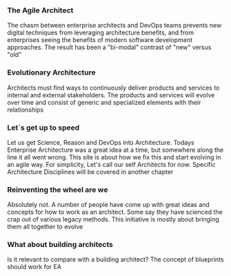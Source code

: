 <h3>The Agile Architect</h3>

The chasm between enterprise architects and DevOps teams prevents new digital techniques from leveraging architecture benefits, and from enterprises seeing the benefits of modern software development approaches. The result has been a "bi-modal" contrast of "new" versus "old"

<h3>Evolutionary Architecture</h3>
Architects must find ways to continuously deliver products and services to internal and external stakeholders. The products and services will evolve over time and consist of generic and specialized elements with their relationships

<h3>Let´s get up to speed </h3>
Let us get Science, Reason and DevOps into Architecture. Todays Enterprise Architecture was a great idea at a time, but somewhere along the line it all went wrong. This site is about how we fix this and start evolving in an agile way. For simplicity, Let's call our self Architects for now. Specific Architecture Disciplines will be covered in another chapter

<h3>Reinventing the wheel are we</h3>
Absolutely not. A number of people have come up with great ideas and concepts for how to work as an architect. Some say they have scienced the crap out of various legacy methods. This initiative is mostly about bringing them all together to evolve

<h3>What about building architects</h3>
Is it relevant to compare with a building architect? The concept of blueprints should work for EA
